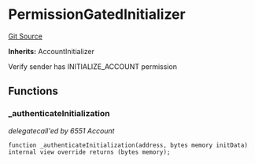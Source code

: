 # PermissionGatedInitializer
[Git Source](https://github.com/0xStation/groupos/blob/a8023d340c65e0d686ded288134361dc4f500ad5/src/accountGroup/initializer/PermissionGatedInitializer.sol)

**Inherits:**
AccountInitializer

Verify sender has INITIALIZE_ACCOUNT permission


## Functions
### _authenticateInitialization

*delegatecall'ed by 6551 Account*


```solidity
function _authenticateInitialization(address, bytes memory initData) internal view override returns (bytes memory);
```

